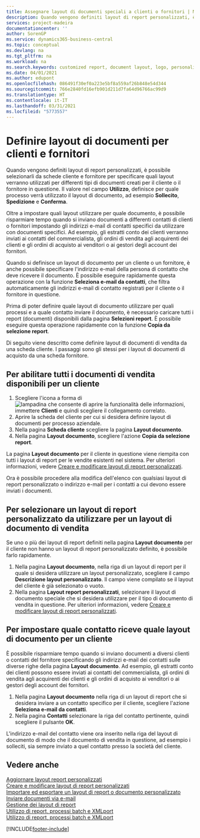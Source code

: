 ```yaml
---
title: Assegnare layout di documenti speciali a clienti o fornitori | Microsoft Docs
description: Quando vengono definiti layout di report personalizzati, è possibile selezionarli da schede cliente e fornitore per specificare che i layout selezionati verranno utilizzati per documenti creati per il cliente o il fornitore in questione.
services: project-madeira
documentationcenter: ''
author: SorenGP
ms.service: dynamics365-business-central
ms.topic: conceptual
ms.devlang: na
ms.tgt_pltfrm: na
ms.workload: na
ms.search.keywords: customized report, document layout, logo, personalize
ms.date: 04/01/2021
ms.author: edupont
ms.openlocfilehash: 086491f30ef0a223e5bf8a559af26b848e54d344
ms.sourcegitcommit: 766e2840fd16efb901d211d7fa64d96766ac99d9
ms.translationtype: HT
ms.contentlocale: it-IT
ms.lasthandoff: 03/31/2021
ms.locfileid: "5773557"
---
```

# <a name="define-document-layouts-for-customers-and-vendors"></a>Definire layout di documenti per clienti e fornitori
Quando vengono definiti layout di report personalizzati, è possibile selezionarli da schede cliente e fornitore per specificare quali layout verranno utilizzati per differenti tipi di documenti creati per il cliente o il fornitore in questione. Il valore nel campo **Utilizzo**, definisce per quale processo verrà utilizzato il layout di documento, ad esempio **Sollecito**, **Spedizione** e **Conferma**.

Oltre a impostare quali layout utilizzare per quale documento, è possibile risparmiare tempo quando si inviano documenti a differenti contatti di clienti o fornitori impostando gli indirizzi e-mail di contatti specifici da utilizzare con documenti specifici. Ad esempio, gli estratti conto dei clienti verranno inviati ai contatti del commercialista, gli ordini di vendita agli acquirenti dei clienti e gli ordini di acquisto ai venditori o ai gestori degli account dei fornitori.

Quando si definisce un layout di documento per un cliente o un fornitore, è anche possibile specificare l'indirizzo e-mail della persona di contatto che deve ricevere il documento. È possibile eseguire rapidamente questa operazione con la funzione **Seleziona e-mail da contatti**, che filtra automaticamente gli indirizzi e-mail di contatto registrati per il cliente o il fornitore in questione.

Prima di poter definire quale layout di documento utilizzare per quali processi e a quale contatto inviare il documento, è necessario caricare tutti i report (documenti) disponibili dalla pagina **Selezioni report**. È possibile eseguire questa operazione rapidamente con la funzione **Copia da selezione report**.

Di seguito viene descritto come definire layout di documenti di vendita da una scheda cliente. I passaggi sono gli stessi per i layout di documenti di acquisto da una scheda fornitore.

## <a name="to-enable-all-available-sales-documents-for-a-customer"></a>Per abilitare tutti i documenti di vendita disponibili per un cliente
1. Scegliere l'icona a forma di ![lampadina che consente di aprire la funzionalità delle informazioni](media/ui-search/search_small.png "Informazioni sull'operazione che si desidera eseguire"), immettere **Clienti** e quindi scegliere il collegamento correlato.
2. Aprire la scheda del cliente per cui si desidera definire layout di documenti per processo aziendale.
3. Nella pagina **Scheda cliente** scegliere la pagina **Layout documento**.
4. Nella pagina **Layout documento**, scegliere l'azione **Copia da selezione report**.

La pagina **Layout documento** per il cliente in questione viene riempita con tutti i layout di report per le vendite esistenti nel sistema. Per ulteriori informazioni, vedere [Creare e modificare layout di report personalizzati](ui-how-create-custom-report-layout.md).

Ora è possibile procedere alla modifica dell'elenco con qualsiasi layout di report personalizzato o indirizzo e-mail per i contatti a cui devono essere inviati i documenti.

## <a name="to-select-a-custom-report-layout-to-use-for-the-sales-document-layout"></a>Per selezionare un layout di report personalizzato da utilizzare per un layout di documento di vendita
Se uno o più dei layout di report definiti nella pagina **Layout documento** per il cliente non hanno un layout di report personalizzato definito, è possibile farlo rapidamente.

1. Nella pagina **Layout documento**, nella riga di un layout di report per il quale si desidera utilizzare un layout personalizzato, scegliere il campo **Descrizione layout personalizzato**. Il campo viene compilato se il layout del cliente è già selezionato o vuoto.
2. Nella pagina **Layout report personalizzati**, selezionare il layout di documento speciale che si desidera utilizzare per il tipo di documento di vendita in questione. Per ulteriori informazioni, vedere [Creare e modificare layout di report personalizzati](ui-how-create-custom-report-layout.md).

## <a name="to-set-up-which-contact-receives-which-document-layout-for-a-customer"></a>Per impostare quale contatto riceve quale layout di documento per un cliente
È possibile risparmiare tempo quando si inviano documenti a diversi clienti o contatti del fornitore specificando gli indirizzi e-mail dei contatti sulle diverse righe della pagina **Layout documento**. Ad esempio, gli estratti conto dei clienti possono essere inviati ai contatti del commercialista, gli ordini di vendita agli acquirenti dei clienti e gli ordini di acquisto ai venditori o ai gestori degli account dei fornitori.

1. Nella pagina **Layout documento** nella riga di un layout di report che si desidera inviare a un contatto specifico per il cliente, scegliere l'azione **Seleziona e-mail da contatti**.
2. Nella pagina **Contatti** selezionare la riga del contatto pertinente, quindi scegliere il pulsante **OK**.

L'indirizzo e-mail del contatto viene ora inserito nella riga del layout di documento di modo che il documento di vendita in questione, ad esempio i solleciti, sia sempre inviato a quel contatto presso la società del cliente.

## <a name="see-also"></a>Vedere anche  
[Aggiornare layout report personalizzati](ui-update-report-layouts.md)  
[Creare e modificare layout di report personalizzati](ui-how-create-custom-report-layout.md)  
[Importare ed esportare un layout di report o documento personalizzato](ui-how-import-and-export-report-layout.md)  
[Inviare documenti via e-mail](ui-how-send-documents-email.md)  
[Gestione dei layout di report](ui-manage-report-layouts.md)  
[Utilizzo di report, processi batch e XMLport](ui-work-report.md)  
[Utilizzo di report, processi batch e XMLport](ui-work-report.md)  


[!INCLUDE[footer-include](includes/footer-banner.md)]